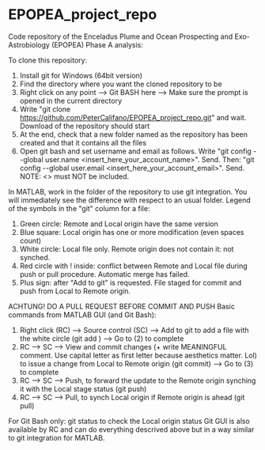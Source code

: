 # EPOPEA_project_repo
Code repository of the Enceladus Plume and Ocean Prospecting and Exo-Astrobiology (EPOPEA) Phase A analysis:

To clone this repository:
1) Install git for Windows (64bit version)
2) Find the directory where you want the cloned repository to be
3) Right click on any point --> Git BASH here --> Make sure the prompt is opened in the current directory
4) Write "git clone https://github.com/PeterCalifano/EPOPEA_project_repo.git" and wait. Download of the repository should start
5) At the end, check that a new folder named as the repository has been created and that it contains all the files
6) Open git bash and set username and email as follows. Write "git config --global user.name <insert_here_your_account_name>". Send. Then: "git config --global user.email <insert_here_your_account_email>". Send. NOTE: <> must NOT be included.

In MATLAB, work in the folder of the repository to use git integration. You will immediately see the difference with respect to an usual folder.
Legend of the symbols in the "git" column for a file:
1) Green circle: Remote and Local origin have the same version
2) Blue square: Local origin has one or more modification (even spaces count)
3) White circle: Local file only. Remote origin does not contain it: not synched.
4) Red circle with ! inside: conflict between Remote and Local file during push or pull procedure. Automatic merge has failed.
5) Plus sign: after "Add to git" is requested. File staged for commit and push from Local to Remote origin.

ACHTUNG! DO A PULL REQUEST BEFORE COMMIT AND PUSH
Basic commands from MATLAB GUI (and Git Bash):
1) Right click (RC) --> Source control (SC) --> Add to git to add a file with the white circle (git add <file>) --> Go to (2) to complete
2) RC --> SC --> View and commit changes (+ write MEANINGFUL comment. Use capital letter as first letter because aesthetics matter. Lol) to issue a change from Local to Remote origin (git commit) --> Go to (3) to complete
3) RC --> SC --> Push, to forward the update to the Remote origin synching it with the Local stage status (git push)
4) RC --> SC --> Pull, to synch Local origin if Remote origin is ahead (git pull)

For Git Bash only: git status to check the Local origin status
Git GUI is also available by RC and can do everything descrived above but in a way similar to git integration for MATLAB.
